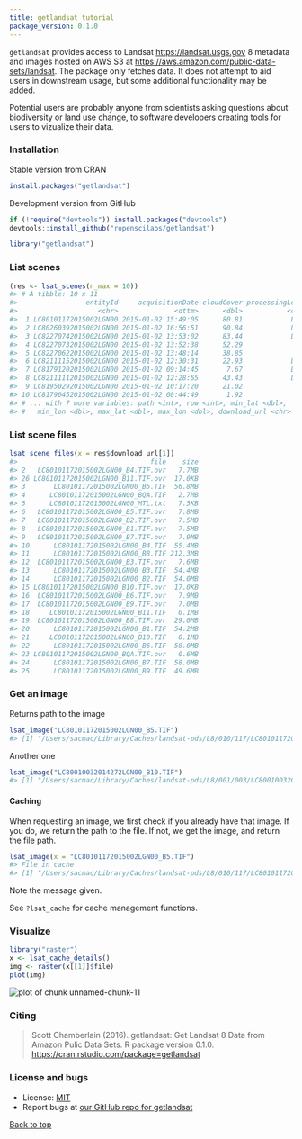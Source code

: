 ```yaml
---
title: getlandsat tutorial
package_version: 0.1.0
---
```




`getlandsat` provides access to Landsat <https://landsat.usgs.gov> 8 metadata and images hosted on AWS S3 at <https://aws.amazon.com/public-data-sets/landsat>. The package only fetches data. It does not attempt to aid users in downstream usage, but some additional functionality may be added.

Potential users are probably anyone from scientists asking questions about biodiversity or land use change, to software developers creating tools for users to vizualize their data.


### Installation

Stable version from CRAN


```r
install.packages("getlandsat")
```

Development version from GitHub


```r
if (!require("devtools")) install.packages("devtools")
devtools::install_github("ropenscilabs/getlandsat")
```


```r
library("getlandsat")
```





### List scenes


```r
(res <- lsat_scenes(n_max = 10))
#> # A tibble: 10 x 11
#>                 entityId     acquisitionDate cloudCover processingLevel
#>                    <chr>              <dttm>      <dbl>           <chr>
#>  1 LC80101172015002LGN00 2015-01-02 15:49:05      80.81            L1GT
#>  2 LC80260392015002LGN00 2015-01-02 16:56:51      90.84            L1GT
#>  3 LC82270742015002LGN00 2015-01-02 13:53:02      83.44            L1GT
#>  4 LC82270732015002LGN00 2015-01-02 13:52:38      52.29             L1T
#>  5 LC82270622015002LGN00 2015-01-02 13:48:14      38.85             L1T
#>  6 LC82111152015002LGN00 2015-01-02 12:30:31      22.93            L1GT
#>  7 LC81791202015002LGN00 2015-01-02 09:14:45       7.67            L1GT
#>  8 LC82111112015002LGN00 2015-01-02 12:28:55      43.43            L1GT
#>  9 LC81950292015002LGN00 2015-01-02 10:17:20      21.02             L1T
#> 10 LC81790452015002LGN00 2015-01-02 08:44:49       1.92             L1T
#> # ... with 7 more variables: path <int>, row <int>, min_lat <dbl>,
#> #   min_lon <dbl>, max_lat <dbl>, max_lon <dbl>, download_url <chr>
```

### List scene files


```r
lsat_scene_files(x = res$download_url[1])
#>                                 file    size
#> 2   LC80101172015002LGN00_B4.TIF.ovr   7.7MB
#> 26 LC80101172015002LGN00_B11.TIF.ovr  17.0KB
#> 3       LC80101172015002LGN00_B5.TIF  56.8MB
#> 4      LC80101172015002LGN00_BQA.TIF   2.7MB
#> 5      LC80101172015002LGN00_MTL.txt   7.5KB
#> 6   LC80101172015002LGN00_B5.TIF.ovr   7.8MB
#> 7   LC80101172015002LGN00_B2.TIF.ovr   7.5MB
#> 8   LC80101172015002LGN00_B1.TIF.ovr   7.5MB
#> 9   LC80101172015002LGN00_B7.TIF.ovr   7.9MB
#> 10      LC80101172015002LGN00_B4.TIF  55.4MB
#> 11      LC80101172015002LGN00_B8.TIF 212.3MB
#> 12  LC80101172015002LGN00_B3.TIF.ovr   7.6MB
#> 13      LC80101172015002LGN00_B3.TIF  54.4MB
#> 14      LC80101172015002LGN00_B2.TIF  54.0MB
#> 15 LC80101172015002LGN00_B10.TIF.ovr  17.0KB
#> 16  LC80101172015002LGN00_B6.TIF.ovr   7.9MB
#> 17  LC80101172015002LGN00_B9.TIF.ovr   7.0MB
#> 18     LC80101172015002LGN00_B11.TIF   0.1MB
#> 19  LC80101172015002LGN00_B8.TIF.ovr  29.0MB
#> 20      LC80101172015002LGN00_B1.TIF  54.2MB
#> 21     LC80101172015002LGN00_B10.TIF   0.1MB
#> 22      LC80101172015002LGN00_B6.TIF  58.0MB
#> 23 LC80101172015002LGN00_BQA.TIF.ovr   0.6MB
#> 24      LC80101172015002LGN00_B7.TIF  58.0MB
#> 25      LC80101172015002LGN00_B9.TIF  49.6MB
```

### Get an image

Returns path to the image


```r
lsat_image("LC80101172015002LGN00_B5.TIF")
#> [1] "/Users/sacmac/Library/Caches/landsat-pds/L8/010/117/LC80101172015002LGN00/LC80101172015002LGN00_B5.TIF"
```

Another one


```r
lsat_image("LC80010032014272LGN00_B10.TIF")
#> [1] "/Users/sacmac/Library/Caches/landsat-pds/L8/001/003/LC80010032014272LGN00/LC80010032014272LGN00_B10.TIF"
```

#### Caching

When requesting an image, we first check if you already have that image. If you do,
we return the path to the file. If not, we get the image, and return the file path.


```r
lsat_image(x = "LC80101172015002LGN00_B5.TIF")
#> File in cache
#> [1] "/Users/sacmac/Library/Caches/landsat-pds/L8/010/117/LC80101172015002LGN00/LC80101172015002LGN00_B5.TIF"
```

Note the message given.

See `?lsat_cache` for cache management functions.

### Visualize


```r
library("raster")
x <- lsat_cache_details()
img <- raster(x[[1]]$file)
plot(img)
```

![plot of chunk unnamed-chunk-11](/img/tutorial-images/getlandsat/unnamed-chunk-11-1.png)



### Citing

> Scott Chamberlain (2016). getlandsat: Get Landsat 8 Data
  from Amazon Pulic Data Sets. R package version 0.1.0.
  https://cran.rstudio.com/package=getlandsat



### License and bugs

* License: [MIT](http://opensource.org/licenses/MIT)
* Report bugs at [our GitHub repo for getlandsat](https://github.com/ropenscilabs/getlandsat/issues?state=open)


[Back to top](#top)
